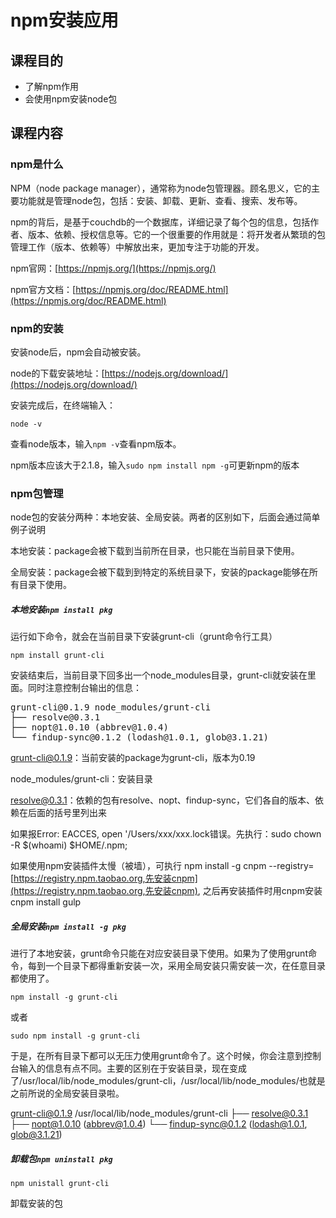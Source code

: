 # npm安装应用

## 课程目的

*   了解npm作用
*   会使用npm安装node包

## 课程内容

### npm是什么

NPM（node package manager），通常称为node包管理器。顾名思义，它的主要功能就是管理node包，包括：安装、卸载、更新、查看、搜索、发布等。

npm的背后，是基于couchdb的一个数据库，详细记录了每个包的信息，包括作者、版本、依赖、授权信息等。它的一个很重要的作用就是：将开发者从繁琐的包管理工作（版本、依赖等）中解放出来，更加专注于功能的开发。

npm官网：[https://npmjs.org/](https://npmjs.org/)

npm官方文档：[https://npmjs.org/doc/README.html](https://npmjs.org/doc/README.html)

### npm的安装

安装node后，npm会自动被安装。

node的下载安装地址：[https://nodejs.org/download/](https://nodejs.org/download/)

安装完成后，在终端输入：

```
node -v

```

查看node版本，输入`npm -v`查看npm版本。

npm版本应该大于2.1.8，输入`sudo npm install npm -g`可更新npm的版本

### npm包管理

node包的安装分两种：本地安装、全局安装。两者的区别如下，后面会通过简单例子说明

本地安装：package会被下载到当前所在目录，也只能在当前目录下使用。

全局安装：package会被下载到到特定的系统目录下，安装的package能够在所有目录下使用。

##### 本地安装`npm install pkg`

运行如下命令，就会在当前目录下安装grunt-cli（grunt命令行工具）

```
npm install grunt-cli

```

安装结束后，当前目录下回多出一个node_modules目录，grunt-cli就安装在里面。同时注意控制台输出的信息：

<pre>grunt-cli@0.1.9 node_modules/grunt-cli
├── resolve@0.3.1
├── nopt@1.0.10 (abbrev@1.0.4)
└── findup-sync@0.1.2 (lodash@1.0.1, glob@3.1.21)
</pre>

grunt-cli@0.1.9：当前安装的package为grunt-cli，版本为0.19

node_modules/grunt-cli：安装目录

resolve@0.3.1：依赖的包有resolve、nopt、findup-sync，它们各自的版本、依赖在后面的括号里列出来

如果报Error: EACCES, open '/Users/xxx/xxx.lock错误。先执行：sudo chown -R $(whoami) $HOME/.npm;

如果使用npm安装插件太慢（被墙），可执行 npm install -g cnpm --registry=[https://registry.npm.taobao.org,先安装cnpm](https://registry.npm.taobao.org,先安装cnpm), 之后再安装插件时用cnpm安装cnpm install gulp

##### 全局安装`npm install -g pkg`

进行了本地安装，grunt命令只能在对应安装目录下使用。如果为了使用grunt命令，每到一个目录下都得重新安装一次，采用全局安装只需安装一次，在任意目录都使用了。

```
npm install -g grunt-cli

```

或者

```
sudo npm install -g grunt-cli

```

于是，在所有目录下都可以无压力使用grunt命令了。这个时候，你会注意到控制台输入的信息有点不同。主要的区别在于安装目录，现在变成了/usr/local/lib/node_modules/grunt-cli，/usr/local/lib/node_modules/也就是之前所说的全局安装目录啦。

grunt-cli@0.1.9 /usr/local/lib/node_modules/grunt-cli ├── resolve@0.3.1 ├── nopt@1.0.10 (abbrev@1.0.4) └── findup-sync@0.1.2 (lodash@1.0.1, glob@3.1.21)

##### 卸载包`npm uninstall pkg`

```
npm unistall grunt-cli

```

卸载安装的包